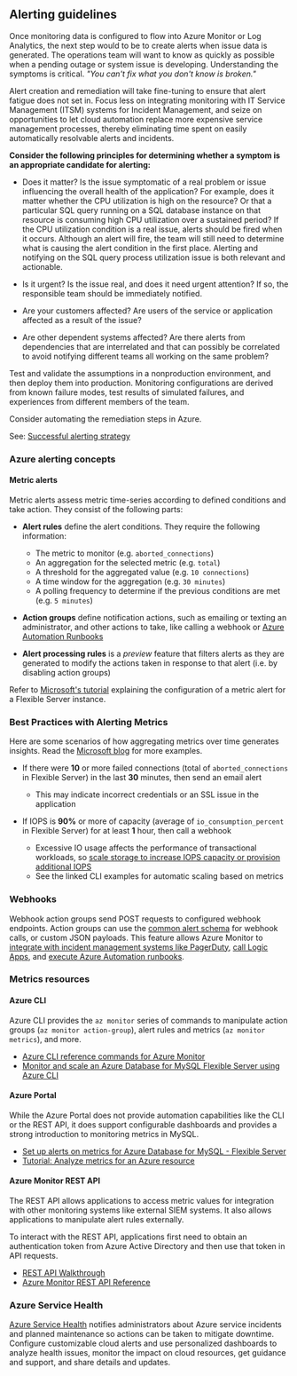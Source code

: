 ## Alerting guidelines

Once monitoring data is configured to flow into Azure Monitor or Log Analytics, the next step would to be to create alerts when issue data is generated. The operations team will want to know as quickly as possible when a pending outage or system issue is developing. Understanding the symptoms is critical. *"You can't fix what you don't know is broken."*

Alert creation and remediation will take fine-tuning to ensure that alert fatigue does not set in. Focus less on integrating monitoring with IT Service Management (ITSM) systems for Incident Management, and seize on opportunities to let cloud automation replace more expensive service management processes, thereby eliminating time spent on easily automatically resolvable alerts and incidents.

**Consider the following principles for determining whether a symptom is an appropriate candidate for alerting:**

- Does it matter? Is the issue symptomatic of a real problem or issue influencing the overall health of the application? For example, does it matter whether the CPU utilization is high on the resource? Or that a particular SQL query running on a SQL database instance on that resource is consuming high CPU utilization over a sustained period? If the CPU utilization condition is a real issue, alerts should be fired when it occurs.  Although an alert will fire, the team will still need to determine what is causing the alert condition in the first place. Alerting and notifying on the SQL query process utilization issue is both relevant and actionable.

- Is it urgent? Is the issue real, and does it need urgent attention? If so, the responsible team should be immediately notified.

- Are your customers affected? Are users of the service or application affected as a result of the issue?

- Are other dependent systems affected? Are there alerts from dependencies that are interrelated and that can possibly be correlated to avoid notifying different teams all working on the same problem?

Test and validate the assumptions in a nonproduction environment, and then deploy them into production. Monitoring configurations are derived from known failure modes, test results of simulated failures, and experiences from different members of the team.

Consider automating the remediation steps in Azure.

See: [Successful alerting strategy](https://docs.microsoft.com/azure/cloud-adoption-framework/manage/monitor/response#successful-alerting-strategy)

### Azure alerting concepts

#### Metric alerts

Metric alerts assess metric time-series according to defined conditions and take action. They consist of the following parts:

- **Alert rules** define the alert conditions. They require the following information:
  - The metric to monitor (e.g. `aborted_connections`)
  - An aggregation for the selected metric (e.g. `total`)
  - A threshold for the aggregated value (e.g. `10 connections`)
  - A time window for the aggregation (e.g. `30 minutes`)
  - A polling frequency to determine if the previous conditions are met (e.g. `5 minutes`)

- **Action groups** define notification actions, such as emailing or texting an administrator, and other actions to take, like calling a webhook or [Azure Automation Runbooks](https://docs.microsoft.com/azure/automation/automation-runbook-types)

- **Alert processing rules** is a *preview* feature that filters alerts as they are generated to modify the actions taken in response to that alert (i.e. by disabling action groups)

Refer to [Microsoft's tutorial](https://docs.microsoft.com/azure/mysql/flexible-server/how-to-alert-on-metric) explaining the configuration of a metric alert for a Flexible Server instance.

### Best Practices with Alerting Metrics

Here are some scenarios of how aggregating metrics over time generates insights. Read the [Microsoft blog](https://azure.microsoft.com/blog/best-practices-for-alerting-on-metrics-with-azure-database-for-mysql-monitoring/) for more examples.

- If there were **10** or more failed connections (total of `aborted_connections` in Flexible Server) in the last **30** minutes, then send an email alert
  - This may indicate incorrect credentials or an SSL issue in the application

- If IOPS is **90%** or more of capacity (average of `io_consumption_percent` in Flexible Server) for at least **1** hour, then call a webhook
  - Excessive IO usage affects the performance of transactional workloads, so [scale storage to increase IOPS capacity or provision additional IOPS](https://docs.microsoft.com/azure/mysql/flexible-server/concepts-compute-storage)
  - See the linked CLI examples for automatic scaling based on metrics

### Webhooks

Webhook action groups send POST requests to configured webhook endpoints. Action groups can use the [common alert schema](https://docs.microsoft.com/azure/azure-monitor/alerts/alerts-common-schema) for webhook calls, or custom JSON payloads. This feature allows Azure Monitor to [integrate with incident management systems like PagerDuty](https://www.pagerduty.com/docs/guides/azure-integration-guide/), [call Logic Apps](https://docs.microsoft.com/azure/connectors/connectors-native-webhook), and [execute Azure Automation runbooks](https://docs.microsoft.com/azure/automation/automation-webhooks).

### Metrics resources

#### Azure CLI

Azure CLI provides the `az monitor` series of commands to manipulate action groups (`az monitor action-group`), alert rules and metrics (`az monitor metrics`), and more.

- [Azure CLI reference commands for Azure Monitor](https://docs.microsoft.com/cli/azure/azure-cli-reference-for-monitor)
- [Monitor and scale an Azure Database for MySQL Flexible Server using Azure CLI](https://docs.microsoft.com/azure/mysql/flexible-server/scripts/sample-cli-monitor-and-scale)

#### Azure Portal

While the Azure Portal does not provide automation capabilities like the CLI or the REST API, it does support configurable dashboards and provides a strong introduction to monitoring metrics in MySQL.

- [Set up alerts on metrics for Azure Database for MySQL - Flexible Server](https://docs.microsoft.com/azure/mysql/flexible-server/how-to-alert-on-metric)
- [Tutorial: Analyze metrics for an Azure resource](https://docs.microsoft.com/azure/azure-monitor/essentials/tutorial-metrics)

#### Azure Monitor REST API

The REST API allows applications to access metric values for integration with other monitoring systems like external SIEM systems. It also allows applications to manipulate alert rules externally.

To interact with the REST API, applications first need to obtain an authentication token from Azure Active Directory and then use that token in API requests.

- [REST API Walkthrough](https://docs.microsoft.com/azure/azure-monitor/essentials/rest-api-walkthrough)
- [Azure Monitor REST API Reference](https://docs.microsoft.com/rest/api/monitor/)

### Azure Service Health

[Azure Service Health](https://azure.microsoft.com/features/service-health/) notifies administrators about Azure service incidents and planned maintenance so actions can be taken to mitigate downtime. Configure customizable cloud alerts and use personalized dashboards to analyze health issues, monitor the impact on cloud resources, get guidance and support, and share details and updates.
